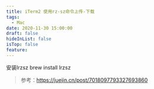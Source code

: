 ```yaml
---
title: iTerm2 使用rz-sz命令上传-下载
tags:
  - Mac
date: 2020-11-30 15:00:00
draft: false
hideInList: false
isTop: false
feature:
---
```



安装lrzsz
brew install lrzsz

> 参考：https://juejin.cn/post/7018097793327693860
